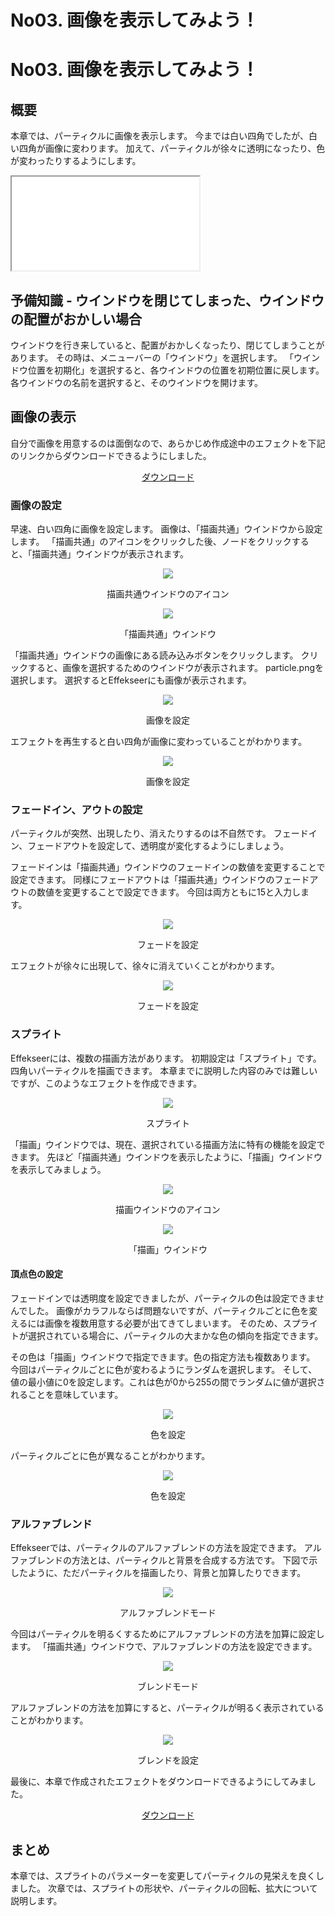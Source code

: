 ﻿# No03. 画像を表示してみよう！

<div class="main">

# No03. 画像を表示してみよう！

## 概要
本章では、パーティクルに画像を表示します。
今までは白い四角でしたが、白い四角が画像に変わります。
加えて、パーティクルが徐々に透明になったり、色が変わったりするようにします。


<iframe src='../../Sample/viewer.html#03_02_Sample/effect.efk'></iframe>


## 予備知識 - ウインドウを閉じてしまった、ウインドウの配置がおかしい場合

ウインドウを行き来していると、配置がおかしくなったり、閉じてしまうことがあります。
その時は、メニューバーの「ウインドウ」を選択します。
「ウインドウ位置を初期化」を選択すると、各ウインドウの位置を初期位置に戻します。
各ウインドウの名前を選択すると、そのウインドウを開けます。

## 画像の表示

自分で画像を用意するのは面倒なので、あらかじめ作成途中のエフェクトを下記のリンクからダウンロードできるようにしました。

<div align="center">
<a href = "../../Sample/03_01_Sample.zip">ダウンロード</a>
</div>

### 画像の設定

早速、白い四角に画像を設定します。
画像は、「描画共通」ウインドウから設定します。
「描画共通」のアイコンをクリックした後、ノードをクリックすると、「描画共通」ウインドウが表示されます。

<div align="center">
<img src="../../img/Tutorial/03_render_common_icon.png">
<p>描画共通ウインドウのアイコン</p>
</div>

<div align="center">
<img src="../../img/Tutorial/03_rendercommon_ja.png">
<p>「描画共通」ウインドウ</p>
</div>

「描画共通」ウインドウの画像にある読み込みボタンをクリックします。
クリックすると、画像を選択するためのウインドウが表示されます。
particle.pngを選択します。
選択するとEffekseerにも画像が表示されます。

<div align="center">
<img src="../../img/Tutorial/03_texture_ja.png">
<p>画像を設定</p>
</div>

エフェクトを再生すると白い四角が画像に変わっていることがわかります。

<div align="center">
<img src="../../img/Tutorial/03_texture.gif">
<p>画像を設定</p>
</div>

### フェードイン、アウトの設定

パーティクルが突然、出現したり、消えたりするのは不自然です。
フェードイン、フェードアウトを設定して、透明度が変化するようにしましょう。

フェードインは「描画共通」ウインドウのフェードインの数値を変更することで設定できます。
同様にフェードアウトは「描画共通」ウインドウのフェードアウトの数値を変更することで設定できます。
今回は両方ともに15と入力します。

<div align="center">
<img src="../../img/Tutorial/03_fade_ja.png">
<p>フェードを設定</p>
</div>

エフェクトが徐々に出現して、徐々に消えていくことがわかります。

<div align="center">
<img src="../../img/Tutorial/03_fade.gif">
<p>フェードを設定</p>
</div>

### スプライト

Effekseerには、複数の描画方法があります。
初期設定は「スプライト」です。四角いパーティクルを描画できます。
本章までに説明した内容のみでは難しいですが、このようなエフェクトを作成できます。

<div align="center">
<img src="../../img/Tutorial/03_sprite.png">
<p>スプライト</p>
</div>

「描画」ウインドウでは、現在、選択されている描画方法に特有の機能を設定できます。
先ほど「描画共通」ウインドウを表示したように、「描画」ウインドウを表示してみましょう。

<div align="center">
<img src="../../img/Tutorial/03_render_icon.png">
<p>描画ウインドウのアイコン</p>
</div>

<div align="center">
<img src="../../img/Tutorial/03_render_ja.png">
<p>「描画」ウインドウ</p>
</div>

#### 頂点色の設定

フェードインでは透明度を設定できましたが、パーティクルの色は設定できませんでした。
画像がカラフルならば問題ないですが、パーティクルごとに色を変えるには画像を複数用意する必要が出てきてしまいます。
そのため、スプライトが選択されている場合に、パーティクルの大まかな色の傾向を指定できます。

その色は「描画」ウインドウで指定できます。色の指定方法も複数あります。
今回はパーティクルごとに色が変わるようにランダムを選択します。
そして、値の最小値に0を設定します。これは色が0から255の間でランダムに値が選択されることを意味しています。

<div align="center">
<img src="../../img/Tutorial/03_color_ja.png">
<p>色を設定</p>
</div>

パーティクルごとに色が異なることがわかります。

<div align="center">
<img src="../../img/Tutorial/03_color.gif">
<p>色を設定</p>
</div>

### アルファブレンド

Effekseerでは、パーティクルのアルファブレンドの方法を設定できます。
アルファブレンドの方法とは、パーティクルと背景を合成する方法です。
下図で示したように、ただパーティクルを描画したり、背景と加算したりできます。

<div align="center">
<img src="../../img/Tutorial/03_blendmode.png">
<p>アルファブレンドモード</p>
</div>

今回はパーティクルを明るくするためにアルファブレンドの方法を加算に設定します。
「描画共通」ウインドウで、アルファブレンドの方法を設定できます。

<div align="center">
<img src="../../img/Tutorial/03_blend_ja.png">
<p>ブレンドモード</p>
</div>

アルファブレンドの方法を加算にすると、パーティクルが明るく表示されていることがわかります。

<div align="center">
<img src="../../img/Tutorial/03_blend.gif">
<p>ブレンドを設定</p>
</div>

最後に、本章で作成されたエフェクトをダウンロードできるようにしてみました。

<div align="center">
<a href = "../../Sample/03_02_Sample.zip">ダウンロード</a>
</div>

## まとめ

本章では、スプライトのパラメーターを変更してパーティクルの見栄えを良くしました。
次章では、スプライトの形状や、パーティクルの回転、拡大について説明します。

</div>
